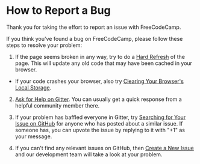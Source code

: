 # How to Report a Bug

Thank you for taking the effort to report an issue with FreeCodeCamp.

If you think you've found a bug on FreeCodeCamp, please follow these steps to resolve your problem:

1. If the page seems broken in any way, try to do a [Hard Refresh](Refresh-Your-Browser-Cache) of the page. This will update any old code that may have been cached in your browser.

  - If your code crashes your browser, also try [Clearing Your Browser's Local Storage](FreeCodeCamp-Clear-Your-Browser-Local-Storage).

2. [Ask for Help on Gitter](FreeCodeCamp-Gitter-Help). You can usually get a quick response from a helpful community member there.

3. If your problem has baffled everyone in Gitter, try [Searching for Your Issue on GitHub](http://forum.freecodecamp.com/t/searching-for-existing-issues-in-github/18390) for anyone who has posted about a similar issue. If someone has, you can upvote the issue by replying to it with "+1" as your message.

4. If you can't find any relevant issues on GitHub, then [Create a New Issue](http://forum.freecodecamp.com/t/creating-a-new-github-issue/18392) and our development team will take a look at your problem.
